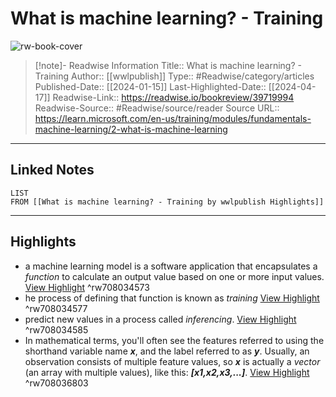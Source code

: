 # What is machine learning? - Training

![rw-book-cover](https://readwise-assets.s3.amazonaws.com/media/uploaded_book_covers/profile_174804/open-graph-image_bZYoNpC.png)
<br>
>[!note]- Readwise Information
>Title:: What is machine learning? - Training
>Author:: [[wwlpublish]]
>Type:: #Readwise/category/articles
>Published-Date:: [[2024-01-15]]
>Last-Highlighted-Date:: [[2024-04-17]]
>Readwise-Link:: https://readwise.io/bookreview/39719994
>Readwise-Source:: #Readwise/source/reader
>Source URL:: https://learn.microsoft.com/en-us/training/modules/fundamentals-machine-learning/2-what-is-machine-learning
--- 

## Linked Notes
```dataview
LIST
FROM [[What is machine learning? - Training by wwlpublish Highlights]]
```

---

## Highlights
- a machine learning model is a software application that encapsulates a *function* to calculate an output value based on one or more input values. [View Highlight](https://readwise.io/open/708034573) ^rw708034573
- he process of defining that function is known as *training* [View Highlight](https://readwise.io/open/708034577) ^rw708034577
- predict new values in a process called *inferencing*. [View Highlight](https://readwise.io/open/708034585) ^rw708034585
- In mathematical terms, you'll often see the features referred to using the shorthand variable name ***x***, and the label referred to as ***y***. Usually, an observation consists of multiple feature values, so ***x*** is actually a *vector* (an array with multiple values), like this: ***[x1,x2,x3,...]***. [View Highlight](https://readwise.io/open/708036803) ^rw708036803
